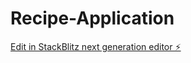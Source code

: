 # Recipe-Application

[Edit in StackBlitz next generation editor ⚡️](https://stackblitz.com/~/github.com/ZuzRad/Recipe-Application)